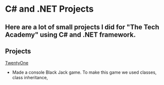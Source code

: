 # C# and .NET Projects
Here are a lot of small projects I did for "The Tech Academy" using C# and .NET framework.
---
## Projects
[TwentyOne](https://github.com/Neomonkey1/Basic-C--projects/tree/main/TwentyOne)

- Made a console Black Jack game. To make this game we used classes, class inheritance,  

